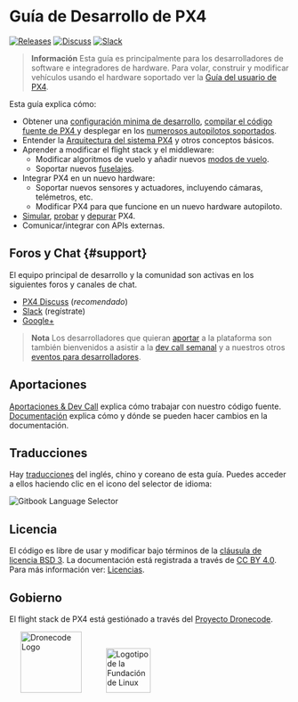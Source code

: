 # Guía de Desarrollo de PX4

[![Releases](https://img.shields.io/github/release/PX4/Firmware.svg)](https://github.com/PX4/Firmware/releases) [![Discuss](https://img.shields.io/badge/discuss-px4-ff69b4.svg)](http://discuss.px4.io/) [![Slack](https://px4-slack.herokuapp.com/badge.svg)](http://slack.px4.io)

> **Información** Esta guía es principalmente para los desarrolladores de software e integradores de hardware. Para volar, construir y modificar vehículos usando el hardware soportado ver la [Guía del usuario de PX4](https://docs.px4.io/en/).

Esta guía explica cómo:

* Obtener una [configuración minima de desarrollo](setup/config_initial.md), [compilar el código fuente de PX4 ](setup/building_px4.md) y desplegar en los [numerosos autopilotos soportados](https://docs.px4.io/en/flight_controller/).
* Entender la [Arquitectura del sistema PX4](concept/architecture.md) y otros conceptos básicos.
* Aprender a modificar el flight stack y el middleware: 
  * Modificar algoritmos de vuelo y añadir nuevos [modos de vuelo](concept/flight_modes.md).
  * Soportar nuevos [fuselajes](airframes/README.md).
* Integrar PX4 en un nuevo hardware: 
  * Soportar nuevos sensores y actuadores, incluyendo cámaras, telémetros, etc.
  * Modificar PX4 para que funcione en un nuevo hardware autopiloto.
* [Simular](simulation/README.md), [probar](test_and_ci/README.md) y [depurar](debug/README.md) PX4.
* Comunicar/integrar con APIs externas.

## Foros y Chat {#support}

El equipo principal de desarrollo y la comunidad son activas en los siguientes foros y canales de chat.

* [PX4 Discuss](http://discuss.px4.io/) (*recomendado*)
* [Slack](http://slack.px4.io) (regístrate)
* [Google+](https://plus.google.com/117509651030855307398)

> **Nota** Los desarrolladores que quieran [aportar](contribute/README.md) a la plataforma son también bienvenidos a asistir a la [dev call semanal](contribute/README.md#dev_call) y a nuestros otros [eventos para desarrolladores](contribute/README.md#calendar).

## Aportaciones

[Aportaciones & Dev Call](contribute/README.md) explica cómo trabajar con nuestro código fuente. [Documentación](contribute/docs.md) explica cómo y dónde se pueden hacer cambios en la documentación.

## Traducciones

Hay [traducciones](contribute/docs.md#translation) del inglés, chino y coreano de esta guía. Puedes acceder a ellos haciendo clic en el icono del selector de idioma:

![Gitbook Language Selector](../assets/gitbook/gitbook_language_selector.png)

## Licencia

El código es libre de usar y modificar bajo términos de la [cláusula de licencia BSD 3](https://opensource.org/licenses/BSD-3-Clause). La documentación está registrada a través de [CC BY 4.0](https://creativecommons.org/licenses/by/4.0/). Para más información ver: [Licencias](contribute/licenses.md).

## Gobierno

El flight stack de PX4 está gestiónado a través del [Proyecto Dronecode](https://www.dronecode.org/).

<a href="https://www.dronecode.org/" style="padding:20px"><img src="https://mavlink.io/assets/site/logo_dronecode.png" alt="Dronecode Logo" width="110px"/></a>
<a href="https://www.linuxfoundation.org/projects" style="padding:20px;"><img src="https://mavlink.io/assets/site/logo_linux_foundation.png" alt="Logotipo de la Fundación de Linux" width="80px" /></a>

<div style="padding:10px">&nbsp;</div>
